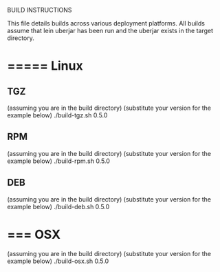 BUILD INSTRUCTIONS

This file details builds across various deployment platforms.
All builds assume that lein uberjar has been run and the uberjar exists in the target directory.

=====
Linux
=====

TGZ
---

(assuming you are in the build directory)
(substitute your version for the example below)
./build-tgz.sh 0.5.0


RPM
---

(assuming you are in the build directory)
(substitute your version for the example below)
./build-rpm.sh 0.5.0


DEB
---

(assuming you are in the build directory)
(substitute your version for the example below)
./build-deb.sh 0.5.0


===
OSX
===

(assuming you are in the build directory)
(substitute your version for the example below)
./build-osx.sh 0.5.0
